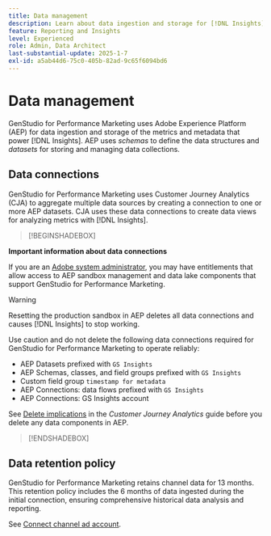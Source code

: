 ```yaml
---
title: Data management
description: Learn about data ingestion and storage for [!DNL Insights] in GenStudio for Performance Marketing.
feature: Reporting and Insights
level: Experienced
role: Admin, Data Architect
last-substantial-update: 2025-1-7
exl-id: a5ab44d6-75c0-405b-82ad-9c65f6094bd6
---
```

# Data management

GenStudio for Performance Marketing uses Adobe Experience Platform (AEP) for data ingestion and storage of the metrics and metadata that power [!DNL Insights]. AEP uses _schemas_ to define the data structures and _datasets_ for storing and managing data collections.

## Data connections

GenStudio for Performance Marketing uses Customer Journey Analytics (CJA) to aggregate multiple data sources by creating a connection to one or more AEP datasets. CJA uses these data connections to create data views for analyzing metrics with [!DNL Insights].

>[!BEGINSHADEBOX]

**Important information about data connections**

If you are an [Adobe system administrator](/help/user-guide/user-roles.md#adobe-system-administrator-vs-genstudio-system-manager), you may have entitlements that allow access to AEP sandbox management and data lake components that support GenStudio for Performance Marketing.

>[!WARNING]
>
>Resetting the production sandbox in AEP deletes all data connections and causes [!DNL Insights] to stop working.

Use caution and do not delete the following data connections required for GenStudio for Performance Marketing to operate reliably:

- AEP Datasets prefixed with `GS Insights`
- AEP Schemas, classes, and field groups prefixed with `GS Insights`
- Custom field group `timestamp for metadata`
- AEP Connections: data flows prefixed with `GS Insights`
- AEP Connections: GS Insights account

See [Delete implications](https://experienceleague.adobe.com/en/docs/analytics-platform/using/technotes/deletion) in the _Customer Journey Analytics_ guide before you delete any data components in AEP.

>[!ENDSHADEBOX]

## Data retention policy

GenStudio for Performance Marketing retains channel data for 13 months. This retention policy includes the 6 months of data ingested during the initial connection, ensuring comprehensive historical data analysis and reporting.

See [Connect channel ad account](/help/user-guide/connectors/connect-channel.md).

